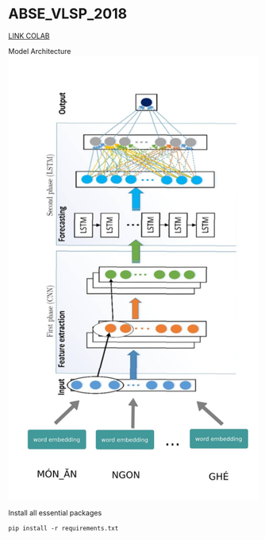 # ABSE_VLSP_2018

[LINK COLAB](https://colab.research.google.com/drive/16FdpBBNOWkVI9L2LnaMW0qnhQq1vBmzI)

Model Architecture
![alt text](https://raw.githubusercontent.com/vinhtruongtrong/ABSE_VLSP_2018/master/image/model.jpg)

Install all essential packages
```
pip install -r requirements.txt
```
